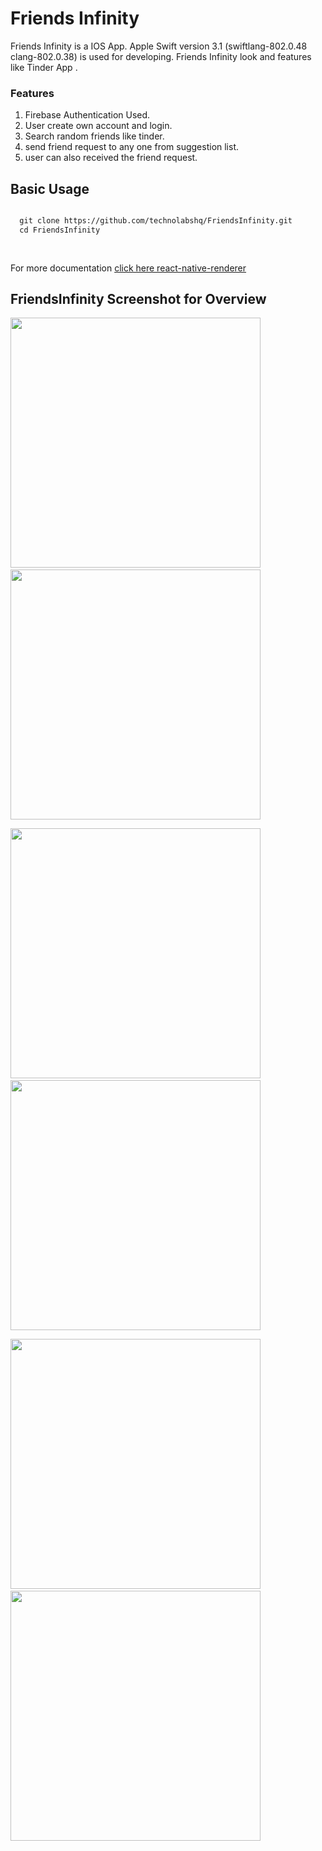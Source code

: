 #  Friends Infinity

  Friends Infinity is a IOS App. Apple Swift version 3.1 (swiftlang-802.0.48 clang-802.0.38) is used for developing. 
  Friends Infinity look and features like Tinder App .
  
### Features
  1. Firebase Authentication Used.
  2. User create own account and login.
  3. Search random friends like tinder.
  4. send friend request to any one from suggestion list.
  5. user can also received the friend request.
  
## Basic Usage 

```markdown

  git clone https://github.com/technolabshq/FriendsInfinity.git
  cd FriendsInfinity
  
  
```

For more documentation [click here react-native-renderer](http://angular.github.io/react-native-renderer)


## FriendsInfinity Screenshot for Overview

<img src="screenshot/android/home.png" width="400"> &nbsp; <img src="screenshot/ios/home.png"  width="400">

<img src="screenshot/android/chest-list.png" width="400" > &nbsp; <img src="screenshot/ios/chest-list.png"  width="400">

<img src="screenshot/android/chest-detail.png" width="400"> &nbsp; <img src="screenshot/ios/chest-detail.png"  width="400">


